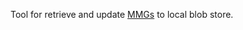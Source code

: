 Tool for retrieve and update [MMGs](https://ndc.services.cdc.gov/message-mapping-guides/) to local blob store.
